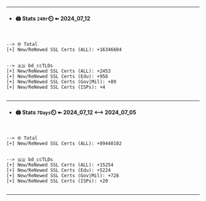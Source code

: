 

---
- #### 🖨️ **Stats** `24Hr`⏲️ ➼ 2024_07_12
```console


--> 🌐 Total
[+] New/ReNewed SSL Certs (ALL): +16346604


--> 🇧🇩 bd_ccTLDs
[+] New/ReNewed SSL Certs (ALL): +2453
[+] New/ReNewed SSL Certs (Edu): +956
[+] New/ReNewed SSL Certs (Gov|Mil): +89
[+] New/ReNewed SSL Certs (ISPs): +4


```

---
- #### 🖨️ **Stats** `7Days`⏲️ ➼ 2024_07_12 <--> 2024_07_05
```console


--> 🌐 Total
[+] New/ReNewed SSL Certs (ALL): +89440102


--> 🇧🇩 bd_ccTLDs
[+] New/ReNewed SSL Certs (ALL): +15254
[+] New/ReNewed SSL Certs (Edu): +5224
[+] New/ReNewed SSL Certs (Gov|Mil): +728
[+] New/ReNewed SSL Certs (ISPs): +20


```

---

